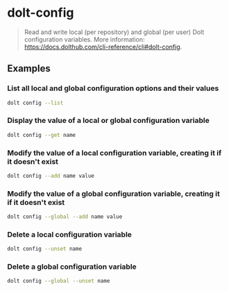 # dolt-config

> Read and write local (per repository) and global (per user) Dolt configuration variables. More information: <https://docs.dolthub.com/cli-reference/cli#dolt-config>.

## Examples

### List all local and global configuration options and their values

```bash
dolt config --list
```

### Display the value of a local or global configuration variable

```bash
dolt config --get name
```

### Modify the value of a local configuration variable, creating it if it doesn't exist

```bash
dolt config --add name value
```

### Modify the value of a global configuration variable, creating it if it doesn't exist

```bash
dolt config --global --add name value
```

### Delete a local configuration variable

```bash
dolt config --unset name
```

### Delete a global configuration variable

```bash
dolt config --global --unset name
```
